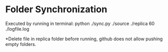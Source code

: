 # Folder Synchronization
 Executed by running in terminal:
 python ./sync.py ./source ./replica 60 ./logfile.log
 
 *Delete file in replica folder before running, github does not allow pushing empty folders.
